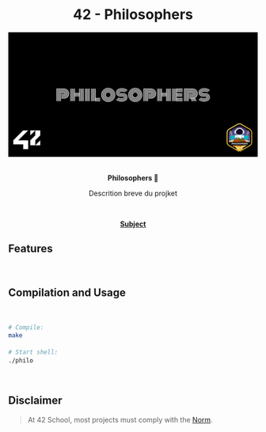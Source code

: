 <div align="center">
<h1>42 - Philosophers</h1>

<img src="subject/cover.png" alt="Covers" width="650" />

</br>
</br>

<strong>Philosophers 📡</strong>

<p>Descrition breve du projket</p>

</br>

<p><a href="https://github.com/MathysCogne/42_Philosophers/blob/main/subject/en.subject.pdf"><strong>Subject</strong></a></p>


</div>


## Features


</div>

</br>

## Compilation and Usage

</br>

```bash
# Compile:
make

# Start shell:
./philo

```

</br>

## Disclaimer
> At 42 School, most projects must comply with the [Norm](https://github.com/42School/norminette/blob/master/pdf/en.norm.pdf).
